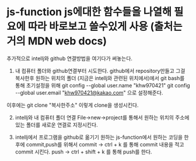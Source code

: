 # js-function js에대한 함수들을 나열해 필요에 따라 바로보고 쓸수있게 사용 (출처는 거의 MDN web docs)

추가적으로 intellj와 github 연결방법을 여기다가 써놓는다.

1. 내 컴퓨터 폴더와 github연결부터 시도한다. 
  github에서 repository만들고 그걸 복사한후 원하는 위치의 폴더 (지금은 intellj와 관련된 위치에서)에서 git bash를 통해
  초기설정을 위해 git config --global user.name "khw970421"
                 git config --global user.email "khw970421@kakao.com" 으로 설정해준다.
                 
  이후에는 git clone "복사한주소"  이렇게 clone을 생성시킨다.
  
2. intellj와 내 컴퓨터 폴더 연결
  File->new->project를 통해서 원하는 위치의 주소에있는 폴더를 새로운 연결로 지정시킨다.
  

3. intellj에서 프로그램을 github로 옮기기
원하는 js-function에서 원하는 코딩을 한 후에 commit,push를 위해서
commit ->  ctrl + k 를 통해 commit 내용을 적고 commit 시킨다.
push -> ctrl + shift + k 를 통해 push를 한다. 

